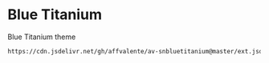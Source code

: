 # Blue Titanium
Blue Titanium theme


```txt
https://cdn.jsdelivr.net/gh/affvalente/av-snbluetitanium@master/ext.json
```
